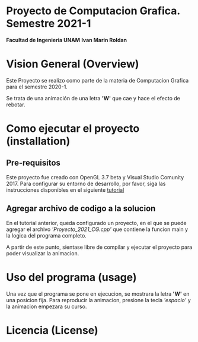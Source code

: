 # Proyecto de Computacion Grafica. Semestre 2021-1
**Facultad de Ingenieria UNAM**
**Ivan Marin Roldan**

# Vision General (Overview)

Este Proyecto se realizo como parte de la materia de Computacion Grafica para el semestre 2020-1.

Se trata de una animación de una letra **'W'** que cae y hace el efecto de rebotar.

# Como ejecutar el proyecto (installation)

## Pre-requisitos

Este proyecto fue creado con OpenGL 3.7 beta y Visual Studio Comunity 2017. Para configurar su entorno de desarrollo, por favor, siga las instrucciones disponibles en el siguiente [tutorial](https://www.absingh.com/opengl/)

## Agregar archivo de codigo a la solucion

En el tutorial anterior, queda configurado un proyecto, en el que se puede agregar el archivo _'Proyecto_2021_CG.cpp'_ que contiene la funcion main y la logica del programa completo.

A partir de este punto, sientase libre de compilar y ejecutar el proyecto para poder visualizar la animacion.

# Uso del programa (usage)

Una vez que el programa se pone en ejecucion, se mostrara la letra **'W'** en una posicion fija. Para reproducir la animacion, presione la tecla *'espacio'* y la animacion empezara su curso.

# Licencia (License)

